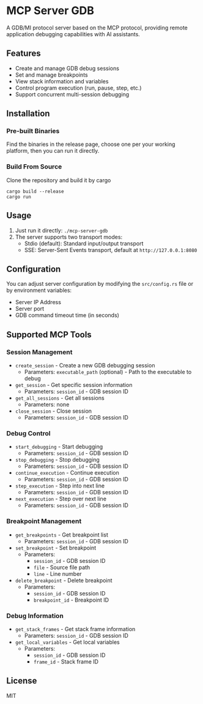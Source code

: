 # MCP Server GDB

A GDB/MI protocol server based on the MCP protocol, providing remote application debugging capabilities with AI assistants.

## Features

- Create and manage GDB debug sessions
- Set and manage breakpoints
- View stack information and variables
- Control program execution (run, pause, step, etc.)
- Support concurrent multi-session debugging

## Installation

### Pre-built Binaries
Find the binaries in the release page, choose one per your working platform, then you can run it directly.

### Build From Source
Clone the repository and build it by cargo
```
cargo build --release
cargo run
```

## Usage

1. Just run it directly: `./mcp-server-gdb`
2. The server supports two transport modes:
   - Stdio (default): Standard input/output transport
   - SSE: Server-Sent Events transport, default at `http://127.0.0.1:8080`

## Configuration

You can adjust server configuration by modifying the `src/config.rs` file or by environment variables:

- Server IP Address
- Server port
- GDB command timeout time (in seconds)

## Supported MCP Tools

### Session Management

- `create_session` - Create a new GDB debugging session
  - Parameters: `executable_path` (optional) - Path to the executable to debug
- `get_session` - Get specific session information
  - Parameters: `session_id` - GDB session ID
- `get_all_sessions` - Get all sessions
  - Parameters: none
- `close_session` - Close session
  - Parameters: `session_id` - GDB session ID

### Debug Control

- `start_debugging` - Start debugging
  - Parameters: `session_id` - GDB session ID
- `stop_debugging` - Stop debugging
  - Parameters: `session_id` - GDB session ID
- `continue_execution` - Continue execution
  - Parameters: `session_id` - GDB session ID
- `step_execution` - Step into next line
  - Parameters: `session_id` - GDB session ID
- `next_execution` - Step over next line
  - Parameters: `session_id` - GDB session ID

### Breakpoint Management

- `get_breakpoints` - Get breakpoint list
  - Parameters: `session_id` - GDB session ID
- `set_breakpoint` - Set breakpoint
  - Parameters: 
    - `session_id` - GDB session ID
    - `file` - Source file path
    - `line` - Line number
- `delete_breakpoint` - Delete breakpoint
  - Parameters: 
    - `session_id` - GDB session ID
    - `breakpoint_id` - Breakpoint ID

### Debug Information

- `get_stack_frames` - Get stack frame information
  - Parameters: `session_id` - GDB session ID
- `get_local_variables` - Get local variables
  - Parameters: 
    - `session_id` - GDB session ID
    - `frame_id` - Stack frame ID

## License

MIT
